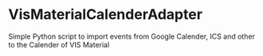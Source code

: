 # VisMaterialCalenderAdapter
Simple Python script to import events from Google Calender, ICS and other to the Calender of VIS Material
